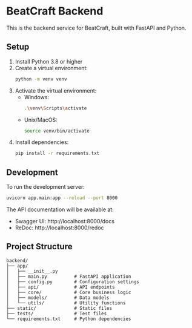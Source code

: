 # BeatCraft Backend

This is the backend service for BeatCraft, built with FastAPI and Python.

## Setup

1. Install Python 3.8 or higher
2. Create a virtual environment:
   ```bash
   python -m venv venv
   ```
3. Activate the virtual environment:
   - Windows:
     ```bash
     .\venv\Scripts\activate
     ```
   - Unix/MacOS:
     ```bash
     source venv/bin/activate
     ```
4. Install dependencies:
   ```bash
   pip install -r requirements.txt
   ```

## Development

To run the development server:
```bash
uvicorn app.main:app --reload --port 8000
```

The API documentation will be available at:
- Swagger UI: http://localhost:8000/docs
- ReDoc: http://localhost:8000/redoc

## Project Structure

```
backend/
├── app/
│   ├── __init__.py
│   ├── main.py          # FastAPI application
│   ├── config.py        # Configuration settings
│   ├── api/             # API endpoints
│   ├── core/            # Core business logic
│   ├── models/          # Data models
│   └── utils/           # Utility functions
├── static/              # Static files
├── tests/               # Test files
└── requirements.txt     # Python dependencies
```
